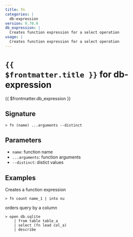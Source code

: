 ```yaml
---
title: fn
categories: |
  db-expression
version: 0.70.0
db_expression: |
  Creates function expression for a select operation
usage: |
  Creates function expression for a select operation
---
```


# <code>{{ $frontmatter.title }}</code> for db-expression

<div class='command-title'>{{ $frontmatter.db_expression }}</div>

## Signature

```> fn (name) ...arguments --distinct```

## Parameters

 -  `name`: function name
 -  `...arguments`: function arguments
 -  `--distinct`: distict values

## Examples

Creates a function expression
```shell
> fn count name_1 | into nu
```

orders query by a column
```shell
> open db.sqlite
    | from table table_a
    | select (fn lead col_a)
    | describe
```

